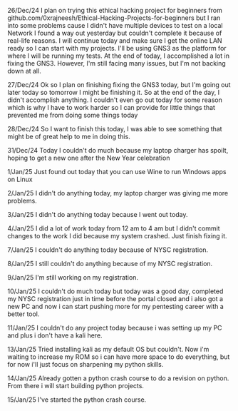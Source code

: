 26/Dec/24
  I plan on trying this ethical hacking project for beginners from github.com/0xrajneesh/Ethical-Hacking-Projects-for-beginners but I ran into some problems cause I didn't have
multiple devices to test on a local Network I found a way out yesterday but couldn't complete it because of real-life reasons. I will continue today and make sure I get the online LAN ready so I can start with my projects. I'll be using GNS3 as the platform for where I will be running my tests.
  At the end of today, I accomplished a lot in fixing the GNS3. However, I'm still facing many issues, but I'm not backing down at all.

27/Dec/24
  Ok so I plan on finishing fixing the GNS3 today, but I'm going out later today so tomorrow I might be finishing it. So at the end of the day, I didn't accomplish anything. I couldn't even go out today for some reason which is why I have to work harder so I can provide for little things that prevented me from doing some things today

28/Dec/24
  So I want to finish this today, I was able to see something that might be of great help to me in doing this.

31/Dec/24
  Today I couldn't do much because my laptop charger has spoilt, hoping to get a new one after the New Year celebration 

1/Jan/25
  Just found out today that you can use Wine to run Windows apps on Linux

2/Jan/25
  I didn't do anything today, my laptop charger was giving me more problems.

3/Jan/25
  I didn't do anything today because I went out today.

4/Jan/25
  I did a lot of work today from 12 am to 4 am but I didn't commit changes to the work I did because my system crashed. Just 
finish fixing it.

7/Jan/25
  I couldn't do anything today because of NYSC registration.

8/Jan/25
  I still couldn't do anything because of my NYSC registration.

9/Jan/25
  I'm still working on my registration.

10/Jan/25
  I couldn't do much today but today was a good day, completed my NYSC registration just in time before the portal closed and i also got a new PC and now i can start pushing more for my pentesting career with a better tool.

11/Jan/25
  I couldn't do any project today because i was setting up my PC and plus i don't have a kali here.

13/Jan/25
  Tried installing kali as my default OS but couldn't. Now i'm waiting to increase my ROM so i can have more space to do everything, but for now i'll just focus on sharpening my python skills.

14/Jan/25
  Already gotten a python crash course to do a revision on python. From there i will start building python projects.

15/Jan/25
  I've started the python crash course.
